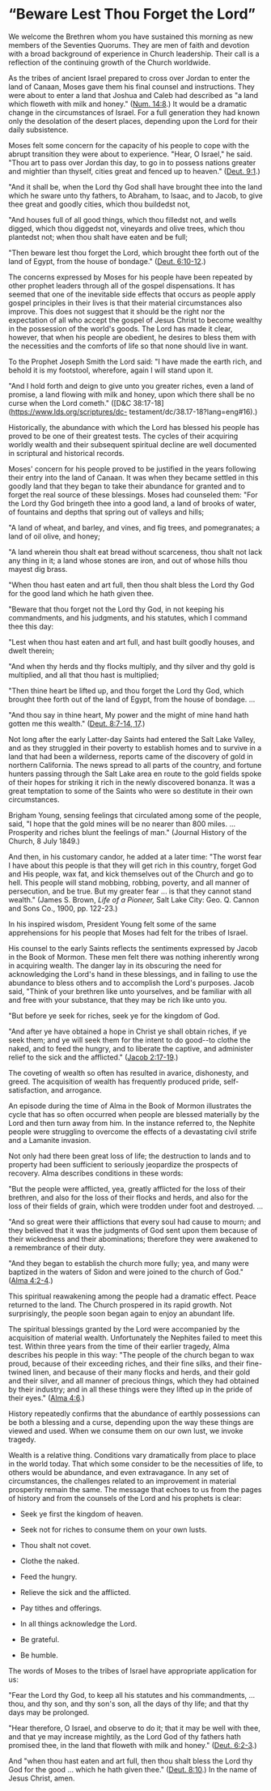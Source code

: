 # “Beware Lest Thou Forget the Lord”

We welcome the Brethren whom you have sustained this morning as new members of
the Seventies Quorums. They are men of faith and devotion with a broad
background of experience in Church leadership. Their call is a reflection of
the continuing growth of the Church worldwide.

As the tribes of ancient Israel prepared to cross over Jordan to enter the
land of Canaan, Moses gave them his final counsel and instructions. They were
about to enter a land that Joshua and Caleb had described as "a land which
floweth with milk and honey." ([Num.
14:8](https://www.lds.org/scriptures/ot/num/14.8?lang=eng#7).) It would be a
dramatic change in the circumstances of Israel. For a full generation they had
known only the desolation of the desert places, depending upon the Lord for
their daily subsistence.

Moses felt some concern for the capacity of his people to cope with the abrupt
transition they were about to experience. "Hear, O Israel," he said. "Thou art
to pass over Jordan this day, to go in to possess nations greater and mightier
than thyself, cities great and fenced up to heaven." ([Deut.
9:1](https://www.lds.org/scriptures/ot/deut/9.1?lang=eng#0).)

"And it shall be, when the Lord thy God shall have brought thee into the land
which he sware unto thy fathers, to Abraham, to Isaac, and to Jacob, to give
thee great and goodly cities, which thou buildedst not,

"And houses full of all good things, which thou filledst not, and wells
digged, which thou diggedst not, vineyards and olive trees, which thou
plantedst not; when thou shalt have eaten and be full;

"Then beware lest thou forget the Lord, which brought thee forth out of the
land of Egypt, from the house of bondage." ([Deut.
6:10-12](https://www.lds.org/scriptures/ot/deut/6.10-12?lang=eng#9).)

The concerns expressed by Moses for his people have been repeated by other
prophet leaders through all of the gospel dispensations. It has seemed that
one of the inevitable side effects that occurs as people apply gospel
principles in their lives is that their material circumstances also improve.
This does not suggest that it should be the right nor the expectation of all
who accept the gospel of Jesus Christ to become wealthy in the possession of
the world's goods. The Lord has made it clear, however, that when his people
are obedient, he desires to bless them with the necessities and the comforts
of life so that none should live in want.

To the Prophet Joseph Smith the Lord said: "I have made the earth rich, and
behold it is my footstool, wherefore, again I will stand upon it.

"And I hold forth and deign to give unto you greater riches, even a land of
promise, a land flowing with milk and honey, upon which there shall be no
curse when the Lord cometh." ([D&amp;C
38:17-18](https://www.lds.org/scriptures/dc-
testament/dc/38.17-18?lang=eng#16).)

Historically, the abundance with which the Lord has blessed his people has
proved to be one of their greatest tests. The cycles of their acquiring
worldly wealth and their subsequent spiritual decline are well documented in
scriptural and historical records.

Moses' concern for his people proved to be justified in the years following
their entry into the land of Canaan. It was when they became settled in this
goodly land that they began to take their abundance for granted and to forget
the real source of these blessings. Moses had counseled them: "For the Lord
thy God bringeth thee into a good land, a land of brooks of water, of
fountains and depths that spring out of valleys and hills;

"A land of wheat, and barley, and vines, and fig trees, and pomegranates; a
land of oil olive, and honey;

"A land wherein thou shalt eat bread without scarceness, thou shalt not lack
any thing in it; a land whose stones are iron, and out of whose hills thou
mayest dig brass.

"When thou hast eaten and art full, then thou shalt bless the Lord thy God for
the good land which he hath given thee.

"Beware that thou forget not the Lord thy God, in not keeping his
commandments, and his judgments, and his statutes, which I command thee this
day:

"Lest when thou hast eaten and art full, and hast built goodly houses, and
dwelt therein;

"And when thy herds and thy flocks multiply, and thy silver and thy gold is
multiplied, and all that thou hast is multiplied;

"Then thine heart be lifted up, and thou forget the Lord thy God, which
brought thee forth out of the land of Egypt, from the house of bondage. ...

"And thou say in thine heart, My power and the might of mine hand hath gotten
me this wealth." ([Deut. 8:7-14,
17](https://www.lds.org/scriptures/ot/deut/8.7-14%2C17?lang=eng#6).)

Not long after the early Latter-day Saints had entered the Salt Lake Valley,
and as they struggled in their poverty to establish homes and to survive in a
land that had been a wilderness, reports came of the discovery of gold in
northern California. The news spread to all parts of the country, and fortune
hunters passing through the Salt Lake area en route to the gold fields spoke
of their hopes for striking it rich in the newly discovered bonanza. It was a
great temptation to some of the Saints who were so destitute in their own
circumstances.

Brigham Young, sensing feelings that circulated among some of the people,
said, "I hope that the gold mines will be no nearer than 800 miles. ...
Prosperity and riches blunt the feelings of man." (Journal History of the
Church, 8 July 1849.)

And then, in his customary candor, he added at a later time: "The worst fear I
have about this people is that they will get rich in this country, forget God
and His people, wax fat, and kick themselves out of the Church and go to hell.
This people will stand mobbing, robbing, poverty, and all manner of
persecution, and be true. But my greater fear ... is that they cannot stand
wealth." (James S. Brown, _Life of a Pioneer,_ Salt Lake City: Geo. Q. Cannon
and Sons Co., 1900, pp. 122-23.)

In his inspired wisdom, President Young felt some of the same apprehensions
for his people that Moses had felt for the tribes of Israel.

His counsel to the early Saints reflects the sentiments expressed by Jacob in
the Book of Mormon. These men felt there was nothing inherently wrong in
acquiring wealth. The danger lay in its obscuring the need for acknowledging
the Lord's hand in these blessings, and in failing to use the abundance to
bless others and to accomplish the Lord's purposes. Jacob said, "Think of your
brethren like unto yourselves, and be familiar with all and free with your
substance, that they may be rich like unto you.

"But before ye seek for riches, seek ye for the kingdom of God.

"And after ye have obtained a hope in Christ ye shall obtain riches, if ye
seek them; and ye will seek them for the intent to do good--to clothe the
naked, and to feed the hungry, and to liberate the captive, and administer
relief to the sick and the afflicted." ([Jacob
2:17-19](https://www.lds.org/scriptures/bofm/jacob/2.17-19?lang=eng#16).)

The coveting of wealth so often has resulted in avarice, dishonesty, and
greed. The acquisition of wealth has frequently produced pride, self-
satisfaction, and arrogance.

An episode during the time of Alma in the Book of Mormon illustrates the cycle
that has so often occurred when people are blessed materially by the Lord and
then turn away from him. In the instance referred to, the Nephite people were
struggling to overcome the effects of a devastating civil strife and a
Lamanite invasion.

Not only had there been great loss of life; the destruction to lands and to
property had been sufficient to seriously jeopardize the prospects of
recovery. Alma describes conditions in these words:

"But the people were afflicted, yea, greatly afflicted for the loss of their
brethren, and also for the loss of their flocks and herds, and also for the
loss of their fields of grain, which were trodden under foot and destroyed. ...

"And so great were their afflictions that every soul had cause to mourn; and
they believed that it was the judgments of God sent upon them because of their
wickedness and their abominations; therefore they were awakened to a
remembrance of their duty.

"And they began to establish the church more fully; yea, and many were
baptized in the waters of Sidon and were joined to the church of God." ([Alma
4:2-4](https://www.lds.org/scriptures/bofm/alma/4.2-4?lang=eng#1).)

This spiritual reawakening among the people had a dramatic effect. Peace
returned to the land. The Church prospered in its rapid growth. Not
surprisingly, the people soon began again to enjoy an abundant life.

The spiritual blessings granted by the Lord were accompanied by the
acquisition of material wealth. Unfortunately the Nephites failed to meet this
test. Within three years from the time of their earlier tragedy, Alma
describes his people in this way: "The people of the church began to wax
proud, because of their exceeding riches, and their fine silks, and their
fine-twined linen, and because of their many flocks and herds, and their gold
and their silver, and all manner of precious things, which they had obtained
by their industry; and in all these things were they lifted up in the pride of
their eyes." ([Alma
4:6](https://www.lds.org/scriptures/bofm/alma/4.6?lang=eng#5).)

History repeatedly confirms that the abundance of earthly possessions can be
both a blessing and a curse, depending upon the way these things are viewed
and used. When we consume them on our own lust, we invoke tragedy.

Wealth is a relative thing. Conditions vary dramatically from place to place
in the world today. That which some consider to be the necessities of life, to
others would be abundance, and even extravagance. In any set of circumstances,
the challenges related to an improvement in material prosperity remain the
same. The message that echoes to us from the pages of history and from the
counsels of the Lord and his prophets is clear:

  * Seek ye first the kingdom of heaven.

  * Seek not for riches to consume them on your own lusts.

  * Thou shalt not covet.

  * Clothe the naked.

  * Feed the hungry.

  * Relieve the sick and the afflicted.

  * Pay tithes and offerings.

  * In all things acknowledge the Lord.

  * Be grateful.

  * Be humble.

The words of Moses to the tribes of Israel have appropriate application for
us:

"Fear the Lord thy God, to keep all his statutes and his commandments, ... thou,
and thy son, and thy son's son, all the days of thy life; and that thy days
may be prolonged.

"Hear therefore, O Israel, and observe to do it; that it may be well with
thee, and that ye may increase mightily, as the Lord God of thy fathers hath
promised thee, in the land that floweth with milk and honey." ([Deut.
6:2-3](https://www.lds.org/scriptures/ot/deut/6.2-3?lang=eng#1).)

And "when thou hast eaten and art full, then thou shalt bless the Lord thy God
for the good ... which he hath given thee." ([Deut.
8:10](https://www.lds.org/scriptures/ot/deut/8.10?lang=eng#9).) In the name of
Jesus Christ, amen.

